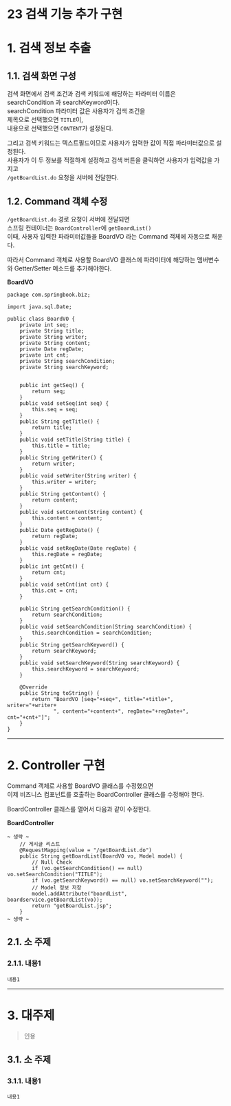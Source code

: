 23 검색 기능 추가 구현
=======================
# 1. 검색 정보 추출
## 1.1. 검색 화면 구성
검색 화면에서 검색 조건과 검색 키워드에 해당하는 파라미터 이름은 searchCondition 과 searchKeyword이다.     
searchCondition 파라미터 값은 사용자가 검색 조건을       
제목으로 선택했으면 ```TITLE```이,     
내용으로 선택했으면 ```CONTENT```가 설정된다.   
  
그리고 검색 키워드는 텍스트필드이므로 사용자가 입력한 값이 직접 파라미터값으로 설정된다.      
사용자가 이 두 정보를 적절하게 설정하고 검색 버튼을 클릭하면 사용자가 입력값을 가지고       
```/getBoardList.do``` 요청을 서버에 전달한다.        
   
## 1.2. Command 객체 수정  
```/getBoardList.do``` 경로 요청이 서버에 전달되면      
스프링 컨테이너는 ```BoardController```에 ```getBoardList()```    
이때, 사용자 입력한 파라미터값들을 BoardVO 라는 Command 객체에 자동으로 채운다.      
   
따라서 Command 객체로 사용할 BoardVO 클래스에 파라미터에 해당하는 멤버변수와 Getter/Setter 메소드를 추가해야한다.

**BoardVO**
```
package com.springbook.biz;

import java.sql.Date;

public class BoardVO {
	private int seq;
	private String title;
	private String writer;
	private String content;
	private Date regDate;
	private int cnt;
	private String searchCondition;
	private String searchKeyword;
	

	public int getSeq() {
		return seq;
	}
	public void setSeq(int seq) {
		this.seq = seq;
	}
	public String getTitle() {
		return title;
	}
	public void setTitle(String title) {
		this.title = title;
	}
	public String getWriter() {
		return writer;
	}
	public void setWriter(String writer) {
		this.writer = writer;
	}
	public String getContent() {
		return content;
	}
	public void setContent(String content) {
		this.content = content;
	}
	public Date getRegDate() {
		return regDate;
	}
	public void setRegDate(Date regDate) {
		this.regDate = regDate;
	}
	public int getCnt() {
		return cnt;
	}
	public void setCnt(int cnt) {
		this.cnt = cnt;
	}
	
	public String getSearchCondition() {
		return searchCondition;
	}
	public void setSearchCondition(String searchCondition) {
		this.searchCondition = searchCondition;
	}
	public String getSearchKeyword() {
		return searchKeyword;
	}
	public void setSearchKeyword(String searchKeyword) {
		this.searchKeyword = searchKeyword;
	}
	
	@Override
	public String toString() {
		return "BoardVO [seq="+seq+", title="+title+", writer="+writer+
			   ", content="+content+", regDate="+regDate+", cnt="+cnt+"]";
	}
}
```
  
***
# 2. Controller 구현
Command 객체로 사용할 BoardVO 클래스를 수정했으면        
이제 비즈니스 컴포넌트를 호출하는 BoardController 클래스를 수정해야 한다.      
   
BoardController 클래스를 열어서 다음과 같이 수정한다.      
  
**BoardController**
```
~ 생략 ~
	// 게시글 리스트
	@RequestMapping(value = "/getBoardList.do")
	public String getBoardList(BoardVO vo, Model model) {
		// Null Check
		if (vo.getSearchCondition() == null) vo.setSearchCondition("TITLE");
		if (vo.getSearchKeyword() == null) vo.setSearchKeyword("");
		// Model 정보 저장
		model.addAttribute("boardList", boardservice.getBoardList(vo));
		return "getBoardList.jsp";
	}
~ 생략 ~
```


## 2.1. 소 주제
### 2.1.1. 내용1
```
내용1
```   

***
# 3. 대주제
> 인용
## 3.1. 소 주제
### 3.1.1. 내용1
```
내용1
```
